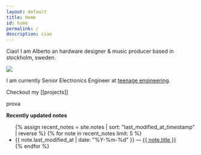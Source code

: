 ```yaml
---
layout: default
title: Home
id: home
permalink: /
description: ciao
---
```

Ciao! I am Alberto an hardware designer & music producer based in stockholm, sweden.

<img src="{{ site.baseurl }}/assets/img/me_el_chalten.jpeg" /><br>

I am currently Senior Electronics Engineer at [teenage engineering](https://teenage.engineering/).

Checkout my [[projects]]
<nav>prova</nav>

<strong>Recently updated notes</strong>

<ul>
  {% assign recent_notes = site.notes | sort: "last_modified_at_timestamp" | reverse %}
  {% for note in recent_notes limit: 5 %}
    <li>
      {{ note.last_modified_at | date: "%Y-%m-%d" }} — <a class="internal-link" href="{{ site.baseurl }}{{ note.url }}">{{ note.title }}</a>
    </li>
  {% endfor %}
</ul>

<style>
  .wrapper {
    max-width: 46em;
  }
</style>
